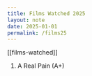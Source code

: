 ```yaml
---
title: Films Watched 2025
layout: note
date: 2025-01-01
permalink: /films25
---
```


[[films-watched]]

1. A Real Pain (A+)